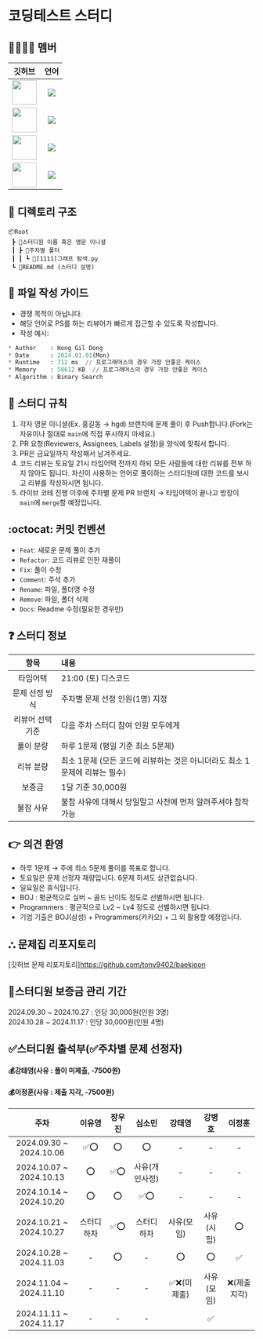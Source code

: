# 코딩테스트 스터디

## 👨‍👨‍👧‍👦 멤버

| 깃허브 | 언어 |
|--------|:------:|
| <img src="https://avatars.githubusercontent.com/dnwls16071" width="50px;"> | <span><img src="https://img.shields.io/badge/Python-3776AB.svg?&style=for-the-badge&logo=Python&logoColor=white"/></span> |
| <img src="https://avatars.githubusercontent.com/Eu4ng" width="50px;"> | <span><img src="https://img.shields.io/badge/C++-00599C.svg?&style=for-the-badge&logo=C++&logoColor=white"/></span> |
| <img src="https://avatars.githubusercontent.com/teon98" width="50px;"> | <span><img src="https://img.shields.io/badge/Python-3776AB.svg?&style=for-the-badge&logo=Python&logoColor=white"/></span> |
| <img src="https://avatars.githubusercontent.com/Kang-bh" width="50px;"> | <span><img src="https://img.shields.io/badge/C++-00599C.svg?&style=for-the-badge&logo=C++&logoColor=white"/></span> |

## 📂 디렉토리 구조

```
📦Root
 ┣ 📂스터디원 이름 혹은 영문 이니셜
 ┃ ┣ 📂주차별 폴더
 ┃ ┃ ┗ 📜[1111]그래프 탐색.py
 ┗ 📜README.md (스터디 설명)
```

## 📝 파일 작성 가이드

- 경쟁 목적이 아닙니다.
- 해당 언어로 PS를 하는 리뷰어가 빠르게 접근할 수 있도록 작성합니다.
- 작성 예시:

```python
* Author    : Hong Gil Dong
* Date      : 2024.01.01(Mon)
* Runtime   : 712 ms  // 프로그래머스의 경우 가장 안좋은 케이스
* Memory    : 58612 KB  // 프로그래머스의 경우 가장 안좋은 케이스
* Algorithm : Binary Search
```

## 🚫 스터디 규칙

1. 각자 영문 이니셜(Ex. 홍길동 → hgd) 브랜치에 문제 풀이 후 Push합니다.(Fork는 자유이나 절대로 `main`에 직접 푸시하지 마세요.)
2. PR 요청(Reviewers, Assignees, Labels 설정)을 양식에 맞춰서 합니다.
3. PR은 금요일까지 작성해서 남겨주세요.
4. 코드 리뷰는 토요일 21시 타임어택 전까지 하되 모든 사람들에 대한 리뷰를 전부 하지 않아도 됩니다. 자신이 사용하는 언어로 풀이하는 스터디원에 대한 코드를 보시고 리뷰를 작성하시면 됩니다.
5. 라이브 코테 진행 이후에 주차별 문제 PR 브랜치 → 타임어택이 끝나고 방장이 `main`에 `merge`할 예정입니다.

## :octocat: 커밋 컨벤션

- `Feat`: 새로운 문제 풀이 추가
- `Refactor`: 코드 리뷰로 인한 재풀이
- `Fix`: 풀이 수정
- `Comment`: 주석 추가
- `Rename`: 파일, 폴더명 수정
- `Remove`: 파일, 폴더 삭제
- `Docs`: Readme 수정(필요한 경우만)

## ❓ 스터디 정보

| 항목 | 내용 |
|:------:|:------|
| 타임어택 | 21:00 (토) 디스코드 |
| 문제 선정 방식 | 주차별 문제 선정 인원(1명) 지정 |
| 리뷰어 선택 기준 | 다음 주차 스터디 참여 인원 모두에게 |
| 풀이 분량 | 하루 1문제 (평일 기준 최소 5문제) |
| 리뷰 분량 | 최소 1문제 (모든 코드에 리뷰하는 것은 아니더라도 최소 1문제에 리뷰는 필수) |
| 보증금 | 1달 기준 30,000원 |
| 불참 사유 | 불참 사유에 대해서 당일말고 사전에 먼저 알려주셔야 참작 가능 |

## 👉 의견 환영

- 하루 1문제 → 주에 최소 5문제 풀이를 목표로 합니다.
- 토요일은 문제 선정자 재량입니다. 6문제 하셔도 상관없습니다.
- 일요일은 휴식입니다.
- BOJ : 평균적으로 실버 ~ 골드 난이도 정도로 선별하시면 됩니다.
- Programmers : 평균적으로 Lv2 ~ Lv4 정도로 선별하시면 됩니다.
- 기업 기출은 BOJ(삼성) + Programmers(카카오) + 그 외 활용할 예정입니다.

## ⛬ 문제집 리포지토리

[깃허브 문제 리포지토리]https://github.com/tony9402/baekjoon

## 💸스터디원 보증금 관리 기간

2024.09.30 ~ 2024.10.27 : 인당 30,000원(인원 3명)
<br>
2024.10.28 ~ 2024.11.17 : 인당 30,000원(인원 4명)

## ✅스터디원 출석부(✅주차별 문제 선정자)

#### 💰강태영(사유 : 풀이 미제출, -7500원)
#### 💰이정훈(사유 : 제출 지각, -7500원)

| 주차 | 이유영 | 장우진 | 심소민 | 강태영 | 강병호 | 이정훈 |
|:------:|:------:|:------:|:------:|:------:|:------:|:------:|
|2024.09.30 ~ 2024.10.06| ✅⭕| ⭕ | ⭕ | - | - | - |
|2024.10.07 ~ 2024.10.13| ⭕ | ✅⭕ | 사유(개인사정) | - | - | - |
|2024.10.14 ~ 2024.10.20| ⭕ | ⭕ | ✅⭕ | - | - | - |
|2024.10.21 ~ 2024.10.27| 스터디 하차 | ✅⭕ | 스터디 하차 | 사유(모임) | 사유(시험) | ⭕ |
|2024.10.28 ~ 2024.11.03| - | ⭕ | - | ⭕ | ⭕ | ✅ |
|2024.11.04 ~ 2024.11.10| - | - | - | ✅❌(미제출) | 사유(모임) | ❌(제출 지각) |
|2024.11.11 ~ 2024.11.17| - | - | - | | ✅ | |

